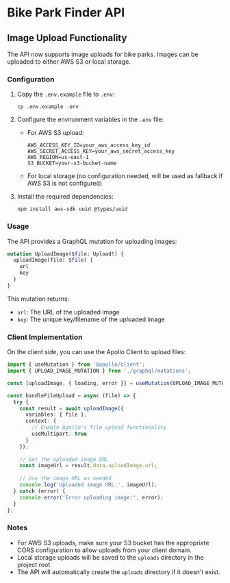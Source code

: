 # Bike Park Finder API

## Image Upload Functionality

The API now supports image uploads for bike parks. Images can be uploaded to either AWS S3 or local storage.

### Configuration

1. Copy the `.env.example` file to `.env`:
   ```
   cp .env.example .env
   ```

2. Configure the environment variables in the `.env` file:

   - For AWS S3 upload:
     ```
     AWS_ACCESS_KEY_ID=your_aws_access_key_id
     AWS_SECRET_ACCESS_KEY=your_aws_secret_access_key
     AWS_REGION=us-east-1
     S3_BUCKET=your-s3-bucket-name
     ```

   - For local storage (no configuration needed, will be used as fallback if AWS S3 is not configured)

3. Install the required dependencies:
   ```
   npm install aws-sdk uuid @types/uuid
   ```

### Usage

The API provides a GraphQL mutation for uploading images:

```graphql
mutation UploadImage($file: Upload!) {
  uploadImage(file: $file) {
    url
    key
  }
}
```

This mutation returns:
- `url`: The URL of the uploaded image
- `key`: The unique key/filename of the uploaded image

### Client Implementation

On the client side, you can use the Apollo Client to upload files:

```typescript
import { useMutation } from '@apollo/client';
import { UPLOAD_IMAGE_MUTATION } from './graphql/mutations';

const [uploadImage, { loading, error }] = useMutation(UPLOAD_IMAGE_MUTATION);

const handleFileUpload = async (file) => {
  try {
    const result = await uploadImage({ 
      variables: { file },
      context: {
        // Enable Apollo's file upload functionality
        useMultipart: true
      }
    });
    
    // Get the uploaded image URL
    const imageUrl = result.data.uploadImage.url;
    
    // Use the image URL as needed
    console.log('Uploaded image URL:', imageUrl);
  } catch (error) {
    console.error('Error uploading image:', error);
  }
};
```

### Notes

- For AWS S3 uploads, make sure your S3 bucket has the appropriate CORS configuration to allow uploads from your client domain.
- Local storage uploads will be saved to the `uploads` directory in the project root.
- The API will automatically create the `uploads` directory if it doesn't exist.
